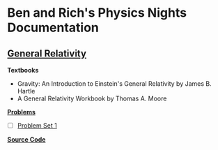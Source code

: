 # Ben and Rich's Physics Nights Documentation

## [General Relativity](General_Relativity)

**Textbooks**
* Gravity: An Introduction to Einstein's General Relativity by James B. Hartle
* A General Relativity Workbook by Thomas A. Moore

**[Problems](General_Relativity/problems)**
- [ ] [Problem Set 1](General_Relativity/problems/problem_set_1.md)

**[Source Code](General_Relativity/src)**
